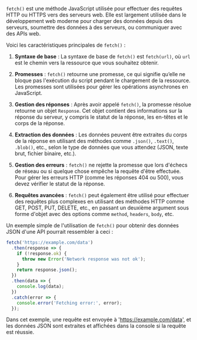 `fetch()` est une méthode JavaScript utilisée pour effectuer des requêtes HTTP ou HTTPS vers des serveurs web. Elle est largement utilisée dans le développement web moderne pour charger des données depuis des serveurs, soumettre des données à des serveurs, ou communiquer avec des APIs web.

Voici les caractéristiques principales de `fetch()` :

1. **Syntaxe de base** : La syntaxe de base de `fetch()` est `fetch(url)`, où `url` est le chemin vers la ressource que vous souhaitez obtenir.

2. **Promesses** : `fetch()` retourne une promesse, ce qui signifie qu’elle ne bloque pas l'exécution du script pendant le chargement de la ressource. Les promesses sont utilisées pour gérer les opérations asynchrones en JavaScript. 

3. **Gestion des réponses** : Après avoir appelé `fetch()`, la promesse résolue retourne un objet `Response`. Cet objet contient des informations sur la réponse du serveur, y compris le statut de la réponse, les en-têtes et le corps de la réponse. 

4. **Extraction des données** : Les données peuvent être extraites du corps de la réponse en utilisant des méthodes comme `.json()`, `.text()`, `.blob()`, etc., selon le type de données que vous attendez (JSON, texte brut, fichier binaire, etc.).

5. **Gestion des erreurs** : `fetch()` ne rejette la promesse que lors d'échecs de réseau ou si quelque chose empêche la requête d'être effectuée. Pour gérer les erreurs HTTP (comme les réponses 404 ou 500), vous devez vérifier le statut de la réponse.

6. **Requêtes avancées** : `fetch()` peut également être utilisé pour effectuer des requêtes plus complexes en utilisant des méthodes HTTP comme GET, POST, PUT, DELETE, etc., en passant un deuxième argument sous forme d'objet avec des options comme `method`, `headers`, `body`, etc.

Un exemple simple de l'utilisation de `fetch()` pour obtenir des données JSON d'une API pourrait ressembler à ceci :

```javascript
fetch('https://example.com/data')
  .then(response => {
    if (!response.ok) {
      throw new Error('Network response was not ok');
    }
    return response.json();
  })
  .then(data => {
    console.log(data);
  })
  .catch(error => {
    console.error('Fetching error:', error);
  });
```

Dans cet exemple, une requête est envoyée à 'https://example.com/data', et les données JSON sont extraites et affichées dans la console si la requête est réussie.